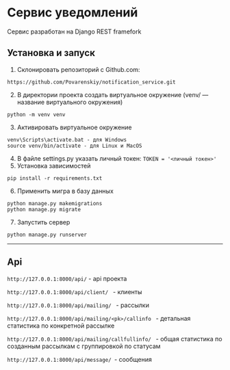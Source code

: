 # Сервис уведомлений

Сервис разработан на Django REST framefork

## Установка и запуск

1. Склонировать репозиторий с Github.com:
````
https://github.com/Povarenskiy/notification_service.git
````

2. В директории проекта создать виртуальное окружение (venv/ — название виртуального окружения)
````
python -m venv venv
````

3. Активировать виртуальное окружение 
````
venv\Scripts\activate.bat - для Windows
source venv/bin/activate - для Linux и MacOS
````

4. В файле settings.py указать личный токен: ```` TOKEN = '<личный токен>' ````
5. Установка зависимостей
````
pip install -r requirements.txt
````

6. Применить мигра в базу данных
````
python manage.py makemigrations
python manage.py migrate
````

7. Запустить сервер
````
python manage.py runserver
````
---
## Api

````http://127.0.0.1:8000/api/```` - api проекта

````http://127.0.0.1:8000/api/client/ ```` - клиенты

````http://127.0.0.1:8000/api/mailing/ ```` - рассылки 

````http://127.0.0.1:8000/api/mailing/<pk>/callinfo ```` - детальная статистика по конкретной рассылке  

````http://127.0.0.1:8000/api/mailing/callfullinfo/ ```` - общая статистика по созданным рассылкам с группировкой по статусам

````http://127.0.0.1:8000/api/message/ ````- сообщения 

